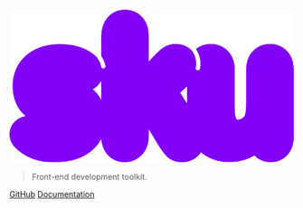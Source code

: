 ![logo](logo/logo.png)

> Front-end development toolkit.

[GitHub](https://github.com/seek-oss/sku/)
[Documentation](./docs/getting-started)
